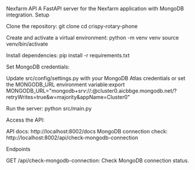 Nexfarm API
A FastAPI server for the Nexfarm application with MongoDB integration.
Setup

Clone the repository:
git clone <repository-url>
cd crispy-rotary-phone


Create and activate a virtual environment:
python -m venv venv
source venv/bin/activate


Install dependencies:
pip install -r requirements.txt


Set MongoDB credentials:

Update src/config/settings.py with your MongoDB Atlas credentials or set the MONGODB_URL environment variable:export MONGODB_URL="mongodb+srv://<username>:<password>@cluster0.aicbbge.mongodb.net/?retryWrites=true&w=majority&appName=Cluster0"




Run the server:
python src/main.py


Access the API:

API docs: http://localhost:8002/docs
MongoDB connection check: http://localhost:8002/api/check-mongodb-connection



Endpoints

GET /api/check-mongodb-connection: Check MongoDB connection status.

